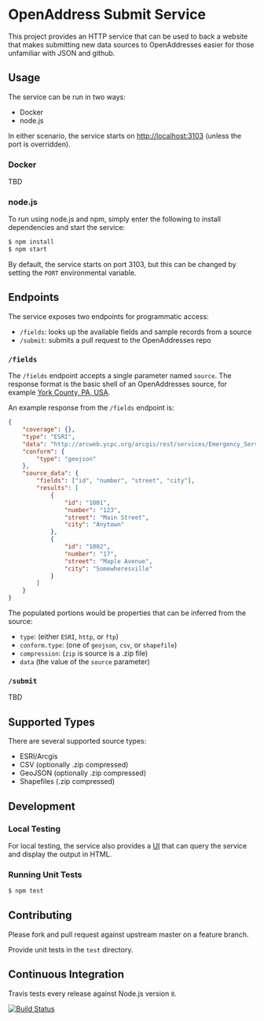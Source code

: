 # OpenAddress Submit Service

This project provides an HTTP service that can be used to back a website that makes submitting new data sources to OpenAddresses easier for those unfamiliar with JSON and github.


## Usage

The service can be run in two ways:

- Docker
- node.js

In either scenario, the service starts on [http://localhost:3103](http://localhost:3103) (unless the port is overridden).

### Docker

TBD

### node.js

To run using node.js and npm, simply enter the following to install dependencies and start the service:

```bash
$ npm install
$ npm start
```

By default, the service starts on port 3103, but this can be changed by setting the `PORT` environmental variable.

## Endpoints

The service exposes two endpoints for programmatic access:

- `/fields`: looks up the available fields and sample records from a source
- `/submit`: submits a pull request to the OpenAddresses repo

### `/fields`

The `/fields` endpoint accepts a single parameter named `source`.  The response format is the basic shell of an OpenAddresses source, for example [York County, PA, USA](http://arcweb.ycpc.org/arcgis/rest/services/Emergency_Services/Address_Pts/MapServer/0).  

An example response from the `/fields` endpoint is:

```json
{
	"coverage": {},
	"type": "ESRI",
	"data": "http://arcweb.ycpc.org/arcgis/rest/services/Emergency_Services/Address_Pts/MapServer/0",
	"conform": {
		"type": "geojson"
	},
	"source_data": {
		"fields": ["id", "number", "street", "city"],
		"results": [
			{
				"id": "1001",
				"number": "123",
				"street": "Main Street",
				"city": "Anytown"
			},
			{
				"id": "1002",
				"number": "17",
				"street": "Maple Avenue",
				"city": "Somewheresville"
			}
		]
	}
}
```

The populated portions would be properties that can be inferred from the source:

- `type`: (either `ESRI`, `http`, or `ftp`)
- `conform.type`: (one of `geojson`, `csv`, or `shapefile`)
- `compression`: (`zip` is source is a .zip file)
- `data` (the value of the `source` parameter)

### `/submit`

TBD

## Supported Types

There are several supported source types:

- ESRI/Arcgis
- CSV (optionally .zip compressed)
- GeoJSON (optionally .zip compressed)
- Shapefiles (.zip compressed)

## Development

### Local Testing

For local testing, the service also provides a [UI](http://localhost:3103/) that can query the service and display the output in HTML.

### Running Unit Tests

```bash
$ npm test
```

## Contributing

Please fork and pull request against upstream master on a feature branch.

Provide unit tests in the `test` directory.

## Continuous Integration

Travis tests every release against Node.js version `8`.

[![Build Status](https://travis-ci.org/openaddresses/submit-service.png?branch=master)](https://travis-ci.org/openaddresses/submit-service)
